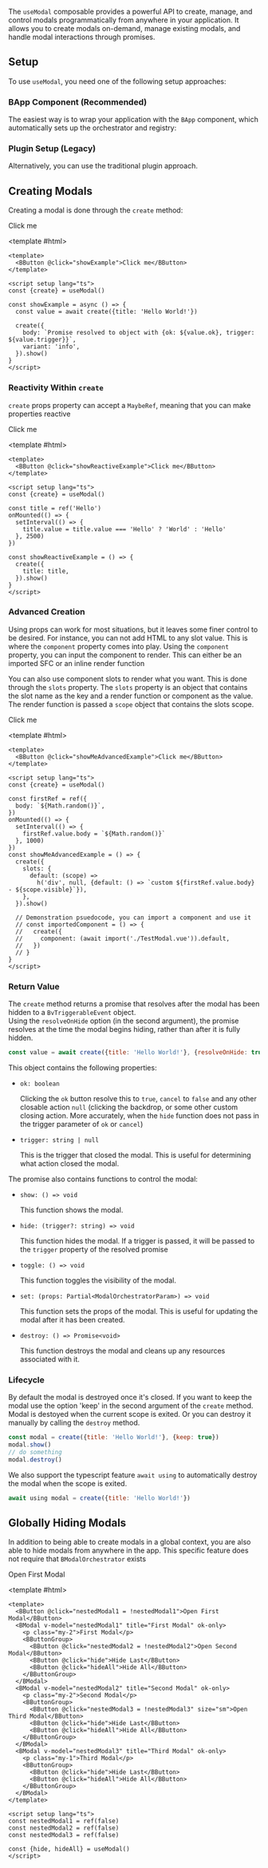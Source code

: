 <ComposableHeader path="useModal/index.ts" title="useModal" />

<div class="lead mb-5">

The `useModal` composable provides a powerful API to create, manage, and control modals programmatically from anywhere in your application. It allows you to create modals on-demand, manage existing modals, and handle modal interactions through promises.

</div>

## Setup

To use `useModal`, you need one of the following setup approaches:

### BApp Component (Recommended)

The easiest way is to wrap your application with the `BApp` component, which automatically sets up the orchestrator and registry:

<HighlightCard>
<template #html>

```vue
<template>
  <BApp>
    <router-view />
  </BApp>
</template>
```

</template>
</HighlightCard>

### Plugin Setup (Legacy)

Alternatively, you can use the traditional plugin approach.

<UsePluginAlert />

## Creating Modals

Creating a modal is done through the `create` method:

<HighlightCard>
  <BButton @click="showExample">Click me</BButton>

<template #html>

```vue
<template>
  <BButton @click="showExample">Click me</BButton>
</template>

<script setup lang="ts">
const {create} = useModal()

const showExample = async () => {
  const value = await create({title: 'Hello World!'})

  create({
    body: `Promise resolved to object with {ok: ${value.ok}, trigger: ${value.trigger}}`,
    variant: 'info',
  }).show()
}
</script>
```

  </template>
</HighlightCard>

### Reactivity Within `create`

`create` props property can accept a `MaybeRef`, meaning that you can make properties reactive

<HighlightCard>
  <BButton @click="showReactiveExample">Click me</BButton>

<template #html>

```vue
<template>
  <BButton @click="showReactiveExample">Click me</BButton>
</template>

<script setup lang="ts">
const {create} = useModal()

const title = ref('Hello')
onMounted(() => {
  setInterval(() => {
    title.value = title.value === 'Hello' ? 'World' : 'Hello'
  }, 2500)
})

const showReactiveExample = () => {
  create({
    title: title,
  }).show()
}
</script>
```

  </template>
</HighlightCard>

### Advanced Creation

Using props can work for most situations, but it leaves some finer control to be desired. For instance, you can not add HTML to any slot value. This is where the `component` property comes into play. Using the `component` property, you can input the component to render. This can either be an imported SFC or an inline render function

You can also use component slots to render what you want. This is done through the `slots` property. The `slots` property is an object that contains the slot name as the key and a render function or component as the value. The render function is passed a `scope` object that contains the slots scope.

<HighlightCard>
  <BButton @click="showMeAdvancedExample">Click me</BButton>

<template #html>

```vue
<template>
  <BButton @click="showMeAdvancedExample">Click me</BButton>
</template>

<script setup lang="ts">
const {create} = useModal()

const firstRef = ref({
  body: `${Math.random()}`,
})
onMounted(() => {
  setInterval(() => {
    firstRef.value.body = `${Math.random()}`
  }, 1000)
})
const showMeAdvancedExample = () => {
  create({
    slots: {
      default: (scope) =>
        h('div', null, {default: () => `custom ${firstRef.value.body} - ${scope.visible}`}),
    },
  }).show()

  // Demonstration psuedocode, you can import a component and use it
  // const importedComponent = () => {
  //   create({
  //     component: (await import('./TestModal.vue')).default,
  //   })
  // }
}
</script>
```

  </template>
</HighlightCard>

### Return Value

The `create` method returns a promise that resolves after the modal has been hidden to a `BvTriggerableEvent` object.  
Using the `resolveOnHide` option (in the second argument), the promise resolves at the time the modal begins hiding, rather than after it is fully hidden.

```js
const value = await create({title: 'Hello World!'}, {resolveOnHide: true})
```

This object contains the following properties:

- `ok: boolean`

  Clicking the `ok` button resolve this to `true`, `cancel` to `false` and any other closable action `null` (clicking the backdrop, or some other custom closing action. More accurately, when the `hide` function does not pass in the trigger parameter of `ok` or `cancel`)

- `trigger: string | null`

  This is the trigger that closed the modal. This is useful for determining what action closed the modal.

The promise also contains functions to control the modal:

- `show: () => void`

  This function shows the modal.

- `hide: (trigger?: string) => void`

  This function hides the modal. If a trigger is passed, it will be passed to the `trigger` property of the resolved promise

- `toggle: () => void`

  This function toggles the visibility of the modal.

- `set: (props: Partial<ModalOrchestratorParam>) => void`

  This function sets the props of the modal. This is useful for updating the modal after it has been created.

- `destroy: () => Promise<void>`

  This function destroys the modal and cleans up any resources associated with it.

### Lifecycle

By default the modal is destroyed once it's closed. If you want to keep the modal use the option 'keep' in the second argument of the `create` method.
Modal is destoyed when the current scope is exited. Or you can destroy it manually by calling the `destroy` method.

```js
const modal = create({title: 'Hello World!'}, {keep: true})
modal.show()
// do something
modal.destroy()
```

We also support the typescript feature `await using` to automatically destroy the modal when the scope is exited.

```js
await using modal = create({title: 'Hello World!'})
```

## Globally Hiding Modals

In addition to being able to create modals in a global context, you are also able to hide modals from anywhere in the app. This specific feature does not require that `BModalOrchestrator` exists

<HighlightCard>
  <BButton @click="nestedModal1 = !nestedModal1">Open First Modal</BButton>
 
  <template #html>

```vue
<template>
  <BButton @click="nestedModal1 = !nestedModal1">Open First Modal</BButton>
  <BModal v-model="nestedModal1" title="First Modal" ok-only>
    <p class="my-2">First Modal</p>
    <BButtonGroup>
      <BButton @click="nestedModal2 = !nestedModal2">Open Second Modal</BButton>
      <BButton @click="hide">Hide Last</BButton>
      <BButton @click="hideAll">Hide All</BButton>
    </BButtonGroup>
  </BModal>
  <BModal v-model="nestedModal2" title="Second Modal" ok-only>
    <p class="my-2">Second Modal</p>
    <BButtonGroup>
      <BButton @click="nestedModal3 = !nestedModal3" size="sm">Open Third Modal</BButton>
      <BButton @click="hide">Hide Last</BButton>
      <BButton @click="hideAll">Hide All</BButton>
    </BButtonGroup>
  </BModal>
  <BModal v-model="nestedModal3" title="Third Modal" ok-only>
    <p class="my-1">Third Modal</p>
    <BButtonGroup>
      <BButton @click="hide">Hide Last</BButton>
      <BButton @click="hideAll">Hide All</BButton>
    </BButtonGroup>
  </BModal>
</template>

<script setup lang="ts">
const nestedModal1 = ref(false)
const nestedModal2 = ref(false)
const nestedModal3 = ref(false)

const {hide, hideAll} = useModal()
</script>
```

  </template>
</HighlightCard>

<script setup lang="ts">
import {useModal} from 'bootstrap-vue-next/composables/useModal'
import HighlightCard from '../../components/HighlightCard.vue'

import UsePluginAlert from '../../components/UsePluginAlert.vue'
import {ref, computed, h, onMounted, nextTick} from 'vue'
import ComposableHeader from './ComposableHeader.vue'

const nestedModal1 = ref(false)
const nestedModal2 = ref(false)
const nestedModal3 = ref(false)

const {hide, hideAll, create} = useModal()

const title = ref('Hello')

onMounted(() => {
  setInterval(() => {
    title.value = title.value === 'Hello' ? 'World' : 'Hello'
  }, 1000)
})

const showExample = async () => {
  const value = await create({ body: 'Hello World!' }).show()
  await nextTick()
  create({ body: `Promise resolved to object with {ok: ${value.ok}, trigger: ${value.trigger}}`, variant: 'info' }).show()
}

const showReactiveExample = () => {
  create({
      title: title,
  }).show()
}

const firstRef = ref({
  body: `${Math.random()}`,
})
onMounted(() => {
  setInterval(() => {
    firstRef.value.body = `${Math.random()}`
  }, 1000)
})

const showMeAdvancedExample = () => {
  create({
    slots: {
      default: (scope) => h('div', null, {default: () => `custom ${firstRef.value.body} - ${scope.visible}`}),
    },
  }).show()
}
</script>
